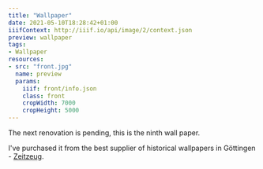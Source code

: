```yaml
---
title: "Wallpaper"
date: 2021-05-10T18:28:42+01:00
iiifContext: http://iiif.io/api/image/2/context.json
preview: wallpaper
tags:
- Wallpaper
resources:
- src: "front.jpg"
  name: preview
  params:
    iiif: front/info.json
    class: front
    cropWidth: 7000
    cropHeight: 5000
---
```

The next renovation is pending, this is the ninth wall paper.

I've purchased it from the best supplier of historical wallpapers in Göttingen - [Zeitzeug](http://zeitzeug.de/).
